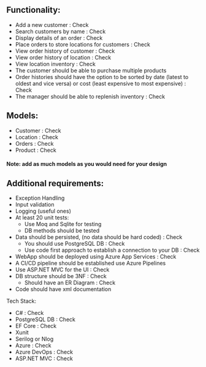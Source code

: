 ## Functionality:
* Add a new customer : Check
* Search customers by name : Check
* Display details of an order : Check
* Place orders to store locations for customers : Check
* View order history of customer : Check
* View order history of location : Check
* View location inventory : Check
* The customer should be able to purchase multiple products
* Order histories should have the option to be sorted by date (latest to oldest and vice versa) or cost (least expensive to most expensive) : Check
* The manager should be able to replenish inventory : Check

## Models:
* Customer : Check
* Location : Check
* Orders : Check
* Product : Check
#### Note: add as much models as you would need for your design

## Additional requirements:
* Exception Handling
* Input validation
* Logging (useful ones)
* At least 20 unit tests:
  * Use Moq and Sqlite for testing
  * DB methods should be tested
* Data should be persisted, (no data should be hard coded) : Check
  * You should use PostgreSQL DB : Check
  * Use code first approach to establish a connection to your DB : Check
* WebApp should be deployed using Azure App Services : Check
* A CI/CD pipeline should be established use Azure Pipelines
* Use ASP.NET MVC for the UI : Check
* DB structure should be 3NF : Check
  * Should have an ER Diagram : Check
* Code should have xml documentation

Tech Stack:
* C# : Check
* PostgreSQL DB : Check
* EF Core : Check
* Xunit
* Serilog or Nlog
* Azure : Check
* Azure DevOps : Check
* ASP.NET MVC : Check